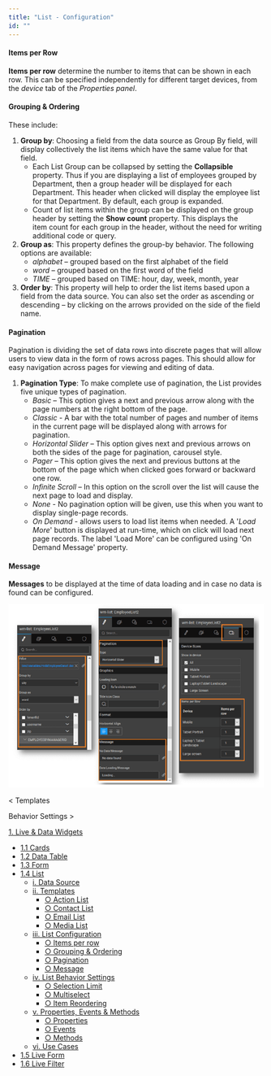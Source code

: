```yaml
---
title: "List - Configuration"
id: ""
---
```


#### Items per Row

**Items per row** determine the number to items that can be shown in each row. This can be specified independently for different target devices, from the _device_ tab of the _Properties panel_.

#### Grouping & Ordering

These include:

1. **Group by**: Choosing a field from the data source as Group By field, will display collectively the list items which have the same value for that field.
    - Each List Group can be collapsed by setting the **Collapsible** property. Thus if you are displaying a list of employees grouped by Department, then a group header will be displayed for each Department. This header when clicked will display the employee list for that Department. By default, each group is expanded.
    - Count of list items within the group can be displayed on the group header by setting the **Show count** property. This displays the item count for each group in the header, without the need for writing additional code or query.
2. **Group as**: This property defines the group-by behavior. The following options are available:
    - _alphabet_ – grouped based on the first alphabet of the field
    - _word_ – grouped based on the first word of the field
    - _TIME_ – grouped based on TIME: hour, day, week, month, year
3. **Order by**: This property will help to order the list items based upon a field from the data source. You can also set the order as ascending or descending – by clicking on the arrows provided on the side of the field name.

#### Pagination

Pagination is dividing the set of data rows into discrete pages that will allow users to view data in the form of rows across pages. This should allow for easy navigation across pages for viewing and editing of data.

1. **Pagination Type**: To make complete use of pagination, the List provides five unique types of pagination.
    - _Basic_ – This option gives a next and previous arrow along with the page numbers at the right bottom of the page.
    - _Classic_ - A bar with the total number of pages and number of items in the current page will be displayed along with arrows for pagination.
    - _Horizontal Slider_ – This option gives next and previous arrows on both the sides of the page for pagination, carousel style.
    - _Pager_ – This option gives the next and previous buttons at the bottom of the page which when clicked goes forward or backward one row.
    - _Infinite Scroll_ – In this option on the scroll over the list will cause the next page to load and display.
    - _None_ - No pagination option will be given, use this when you want to display single-page records.
    - _On Demand_ - allows users to load list items when needed. A '_Load More_' button is displayed at run-time, which on click will load next page records. The label 'Load More' can be configured using 'On Demand Message' property.

#### Message

**Messages** to be displayed at the time of data loading and in case no data is found can be configured.

[![](../../../../assets/cards_config-1.png)](../../../../assets/cards_config-1.png)

< Templates

Behavior Settings >

[1\. Live & Data Widgets](/learn/app-development/widgets/widget-library/#data-live)

- [1.1 Cards](/learn/app-development/widgets/datalive/cards/)
- [1.2 Data Table](/learn/app-development/widgets/datalive/data-table/)
- [1.3 Form](/learn/app-development/widgets/datalive/form/)
- [1.4 List](/learn/app-development/widgets/datalive/list/)
    - [i. Data Source](/learn/app-development/widgets/datalive/list/list-data-source/)
    - [ii. Templates](/learn/app-development/widgets/datalive/list/list-templates/)
        - [○ Action List](/learn/app-development/widgets/datalive/list/list-templates/#action-list)
        - [○ Contact List](/learn/app-development/widgets/datalive/list/list-templates/#contact-list)
        - [○ Email List](/learn/app-development/widgets/datalive/list/list-templates/#email-list)
        - [○ Media List](/learn/app-development/widgets/datalive/list/list-templates/#media-list)
    - [iii. List Configuration](/learn/app-development/widgets/datalive/list/configuration/)
        - [○ Items per row](#items-per-row)
        - [○ Grouping & Ordering](#grouping-ordering)
        - [○ Pagination](#pagin)
        - [○ Message](#message)
    - [iv. List Behavior Settings](/learn/app-development/widgets/datalive/list/behavior-settings/)
        - [○ Selection Limit](/learn/app-development/widgets/datalive/list/behavior-settings/#selection-limit)
        - [○ Multiselect](/learn/app-development/widgets/datalive/list/behavior-settings/#multiselect)
        - [○ Item Reordering](/learn/app-development/widgets/datalive/list/behavior-settings/#item-reordering)
    - [v. Properties, Events & Methods](/learn/app-development/widgets/datalive/list/list-properties-events-methods/)
        - [○ Properties](/learn/app-development/widgets/datalive/list/list-properties-events-methods/#properties)
        - [○ Events](/learn/app-development/widgets/datalive/list/list-properties-events-methods/#events)
        - [○ Methods](/learn/app-development/widgets/datalive/list/list-properties-events-methods/#methods)
    - [vi. Use Cases](/learn/app-development/widgets/datalive/list/list-use-cases)
- [1.5 Live Form](/learn/app-development/widgets/datalive/live-form/)
- [1.6 Live Filter](/learn/app-development/widgets/datalive/live-filter/)
